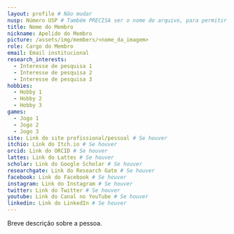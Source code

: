 ```yaml
---
layout: profile # Não mudar
nusp: Número USP # Também PRECISA ser o nome do arquivo, para permitir linkagem
title: Nome do Membro
nickname: Apelido do Membro
picture: /assets/img/members/<nome_da_imagem>
role: Cargo do Membro
email: Email institucional
research_interests:
  - Interesse de pesquisa 1
  - Interesse de pesquisa 2
  - Interesse de pesquisa 3
hobbies:
  - Hobby 1
  - Hobby 2
  - Hobby 3
games:
  - Jogo 1
  - Jogo 2
  - Jogo 3
site: Link do site profissional/pessoal # Se houver
itchio: Link do Itch.io # Se houver
orcid: Link do ORCID # Se houver
lattes: Link do Lattes # Se houver
scholar: Link do Google Scholar # Se houver
researchgate: Link do Research Gate # Se houver
facebook: Link do Facebook # Se houver
instagram: Link do Instagram # Se houver
twitter: Link do Twitter # Se houver
youtube: Link do Canal no YouTube # Se houver
linkedin: Link do LinkedIn # Se houver
---
```


Breve descrição sobre a pessoa.
